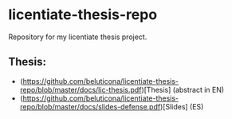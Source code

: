 # licentiate-thesis-repo
Repository for my licentiate thesis project. 

## Thesis: 
- (https://github.com/beluticona/licentiate-thesis-repo/blob/master/docs/lic-thesis.pdf)[Thesis] (abstract in EN)
- (https://github.com/beluticona/licentiate-thesis-repo/blob/master/docs/slides-defense.pdf)[Slides] (ES)

